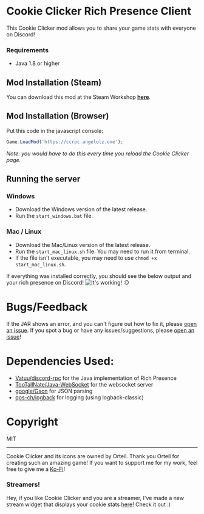 # Cookie Clicker Rich Presence Client
This Cookie Clicker mod allows you to share your game stats with everyone on Discord!
### Requirements
- Java 1.8 or higher

## Mod Installation (Steam)
You can download this mod at the Steam Workshop **[here](https://steamcommunity.com/sharedfiles/filedetails/?id=2708959340)**.

## Mod Installation (Browser)
Put this code in the javascript console:
```javascript
Game.LoadMod('https://ccrpc.angelolz.one');
```
*Note: you would have to do this every time you reload the Cookie Clicker page.*

## Running the server
### Windows
- Download the Windows version of the latest release.
- Run the `start_windows.bat` file.

### Mac / Linux
- Download the Mac/Linux version of the latest release.
- Run the `start_mac_linux.sh` file. You may need to run it from terminal.
- If the file isn't executable, you may need to use `chmod +x start_mac_linux.sh`.


If everything was installed correctly, you should see the below output and your rich presence on Discord!
![It's working! :D](https://i.imgur.com/JAIsMk4.png)

# Bugs/Feedback
If the JAR shows an error, and you can't figure out how to fix it, please [open an issue](https://github.com/angelolz1/CookieClickerRPC/issues).
If you spot a bug or have any issues/suggestions, please [open an issue](https://github.com/angelolz1/CookieClickerRPC/issues)!

# Dependencies Used:
- [Vatuu/discord-rpc](https://github.com/Vatuu/discord-rpc) for the Java implementation of Rich Presence
- [TooTallNate/Java-WebSocket](https://github.com/TooTallNate/Java-WebSocket) for the websocket server
- [google/Gson](https://github.com/google/gson) for JSON parsing
- [qos-ch/logback](https://github.com/qos-ch/logback) for logging (using logback-classic)

# Copyright
MIT

---
Cookie Clicker and its icons are owned by Orteil. Thank you Orteil for creating such an amazing game!
If you want to support me for my work, feel free to give me a [Ko-Fi](https://ko-fi.com/angelolz)!

### Streamers!
Hey, if you like Cookie Clicker and you are a streamer, I've made a new stream widget that displays your cookie stats 
[here](https://github.com/angelolz1/cc-stream-overlay)! Check it out :)
